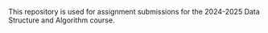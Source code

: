 This repository is used for assignment submissions for the 2024-2025 Data Structure and Algorithm course. 

